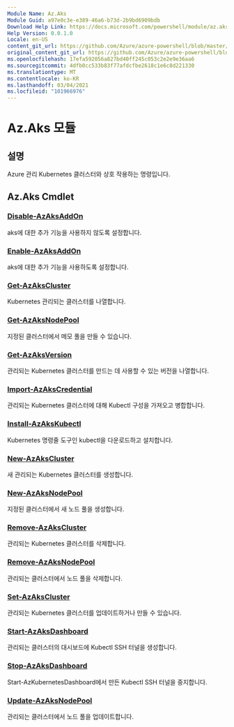```yaml
---
Module Name: Az.Aks
Module Guid: a97e0c3e-e389-46a6-b73d-2b9bd6909bdb
Download Help Link: https://docs.microsoft.com/powershell/module/az.aks
Help Version: 0.0.1.0
Locale: en-US
content_git_url: https://github.com/Azure/azure-powershell/blob/master/src/Aks/Aks/help/Az.Aks.md
original_content_git_url: https://github.com/Azure/azure-powershell/blob/master/src/Aks/Aks/help/Az.Aks.md
ms.openlocfilehash: 17efa592056a827bd40ff245c053c2e2e9e36aa6
ms.sourcegitcommit: 4dfb0cc533b83f77afdcfbe2618c1e6c8d221330
ms.translationtype: MT
ms.contentlocale: ko-KR
ms.lasthandoff: 03/04/2021
ms.locfileid: "101966976"
---
```

# Az.Aks 모듈
## 설명
Azure 관리 Kubernetes 클러스터와 상호 작용하는 명령입니다.

## Az.Aks Cmdlet
### [Disable-AzAksAddOn](Disable-AzAksAddOn.md)
aks에 대한 추가 기능을 사용하지 않도록 설정합니다.

### [Enable-AzAksAddOn](Enable-AzAksAddOn.md)
aks에 대한 추가 기능을 사용하도록 설정합니다.

### [Get-AzAksCluster](Get-AzAksCluster.md)
Kubernetes 관리되는 클러스터를 나열합니다.

### [Get-AzAksNodePool](Get-AzAksNodePool.md)
지정된 클러스터에서 메모 풀을 만들 수 있습니다.

### [Get-AzAksVersion](Get-AzAksVersion.md)
관리되는 Kubernetes 클러스터를 만드는 데 사용할 수 있는 버전을 나열합니다.

### [Import-AzAksCredential](Import-AzAksCredential.md)
관리되는 Kubernetes 클러스터에 대해 Kubectl 구성을 가져오고 병합합니다.

### [Install-AzAksKubectl](Install-AzAksKubectl.md)
Kubernetes 명령줄 도구인 kubectl을 다운로드하고 설치합니다.

### [New-AzAksCluster](New-AzAksCluster.md)
새 관리되는 Kubernetes 클러스터를 생성합니다.

### [New-AzAksNodePool](New-AzAksNodePool.md)
지정된 클러스터에서 새 노드 풀을 생성합니다.

### [Remove-AzAksCluster](Remove-AzAksCluster.md)
관리되는 Kubernetes 클러스터를 삭제합니다.

### [Remove-AzAksNodePool](Remove-AzAksNodePool.md)
관리되는 클러스터에서 노드 풀을 삭제합니다.

### [Set-AzAksCluster](Set-AzAksCluster.md)
관리되는 Kubernetes 클러스터를 업데이트하거나 만들 수 있습니다.

### [Start-AzAksDashboard](Start-AzAksDashboard.md)
관리되는 클러스터의 대시보드에 Kubectl SSH 터널을 생성합니다.

### [Stop-AzAksDashboard](Stop-AzAksDashboard.md)
Start-AzKubernetesDashboard에서 만든 Kubectl SSH 터널을 중지합니다.

### [Update-AzAksNodePool](Update-AzAksNodePool.md)
관리되는 클러스터에서 노드 풀을 업데이트합니다.

